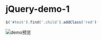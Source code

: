 # jQuery-demo-1

```JavaScript
$('#test').find('.child').addClass('red')
```
![demo预览](http://sunxiaochuang.top/jQuery-demo-1/)
